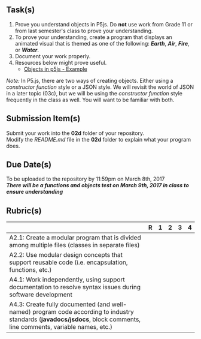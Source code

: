 Task(s)
-------
1. Prove you understand objects in P5js.  Do **not** use work from Grade 11 or from last semester's class to prove your understanding.
2. To prove your understanding, create a program that displays an animated visual that is themed as one of the following: **_Earth_**, **_Air_**, **_Fire_**, or **_Water_**.
3. Document your work properly.
4. Resources below might prove useful.
   * [Objects in p5js - Example](https://p5js.org/examples)
  
_Note:_ In P5.js, there are two ways of creating objects.  Either using a _constructor function_ style or a JSON style.  We will revisit the world of JSON in a later topic (03c), but we will be using the _constructor function_ style frequently in the class as well.  You will want to be familiar with both.

Submission Item(s)
------------------
Submit your work into the **02d** folder of your repository.  
Modify the _README.md_ file in the **02d** folder to explain what your program does.

Due Date(s)
-------------
To be uploaded to the repository by 11:59pm on March 8th, 2017  
_**There will be a functions and objects test on March 9th, 2017 in class to ensure understanding**_

Rubric(s)
---------
| | R | 1 | 2 | 3 | 4 |
|---| --- | --- | --- | --- | --- |
|A2.1: Create a modular program that is divided among multiple files (classes in separate files)  | | | | | |
|A2.2: Use modular design concepts that support reusable code (i.e. encapsulation, functions, etc.)  | | | | | |
|A4.1: Work independently, using support documentation to resolve syntax issues during software development  | | | | | |
|A4.3: Create fully documented (and well-named) program code according to industry standards (**javadocs/jsdocs**, block comments, line comments, variable names, etc.)  | | | | | |
